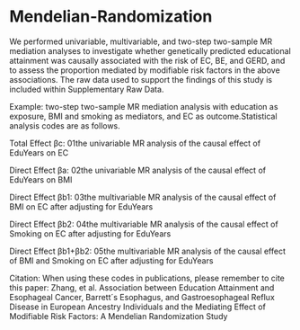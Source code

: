 # Mendelian-Randomization


We performed univariable, multivariable, and two-step two-sample MR mediation analyses to investigate whether genetically predicted educational attainment was causally associated with the risk of EC, BE, and GERD, and to assess the proportion mediated by modifiable risk factors in the above associations. The raw data used to support the findings of this study is included within Supplementary Raw Data. 

Example: two-step two-sample MR mediation analysis with education as exposure, BMI and smoking as mediators, and EC as outcome.Statistical analysis codes are as follows.

Total Effect βc: 01the univariable MR analysis of the causal effect of EduYears on EC

Direct Effect βa: 02the univariable MR analysis of the causal effect of EduYears on BMI

Direct Effect βb1: 03the multivariable MR analysis of the causal effect of BMI on EC after adjusting for EduYears

Direct Effect βb2: 04the multivariable MR analysis of the causal effect of Smoking on EC after adjusting for EduYears

Direct Effect βb1+βb2: 05the multivariable MR analysis of the causal effect of BMI and Smoking on EC after adjusting for EduYears


Citation: 
When using these codes in publications, please remember to cite this paper: Zhang, et al. Association between Education Attainment and Esophageal Cancer, Barrett´s Esophagus, and Gastroesophageal Reflux Disease in European Ancestry Individuals and the Mediating Effect of Modifiable Risk Factors: A Mendelian Randomization Study
